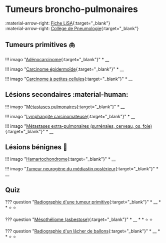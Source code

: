 # Tumeurs broncho-pulmonaires

:material-arrow-right: [Fiche LiSA](https://livret.uness.fr/lisa/Tumeurs_du_poumon,_primitives_et_secondaires){:target="_blank"}   
:material-arrow-right: [Collège de Pneumologie](https://cep.splf.fr/wp-content/uploads/2023/07/ITEM_309_CANCER_2023.pdf){:target="_blank"}


## Tumeurs primitives :lungs:

!!! imago "[Adénocarcinome](){:target="_blank"}"
    * __

!!! imago "[Carcinome épidermoïde](){:target="_blank"}"
    * __

!!! imago "[Carcinome à petites cellules](){:target="_blank"}"
    * __


## Lésions secondaires :material-human:

!!! imago "[Métastases pulmonaires](){:target="_blank"}"
    * __

!!! imago "[Lymphangite carcinomateuse](){:target="_blank"}"
    * __

!!! imago "[Métastases extra-pulmonaires (surrénales, cerveau, os, foie)](){:target="_blank"}"
    * __


## Lésions bénignes :no_bell:

!!! imago "[Hamartochondrome](){:target="_blank"}"
    * __

!!! imago "[Tumeur neurogène du médiastin postérieur](){:target="_blank"}"
    * __


## Quiz

??? question "[Radiographie d'une tumeur primitive](){:target="_blank"}"
    * __
    * 
    * :star:  :star:

??? question "[Mésothéliome (asbestose)](){:target="_blank"}"
    * __
    * 
    * :star:  :star:

??? question "[Radiographie d'un lâcher de ballons](){:target="_blank"}"
    * __
    * 
    * :star:  :star: